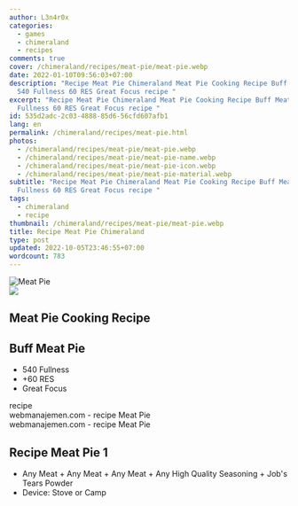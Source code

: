 ```yaml
---
author: L3n4r0x
categories:
  - games
  - chimeraland
  - recipes
comments: true
cover: /chimeraland/recipes/meat-pie/meat-pie.webp
date: 2022-01-10T09:56:03+07:00
description: "Recipe Meat Pie Chimeraland Meat Pie Cooking Recipe Buff Meat Pie
  540 Fullness 60 RES Great Focus recipe "
excerpt: "Recipe Meat Pie Chimeraland Meat Pie Cooking Recipe Buff Meat Pie 540
  Fullness 60 RES Great Focus recipe "
id: 535d2adc-2c03-4888-85d6-56cfd607afb1
lang: en
permalink: /chimeraland/recipes/meat-pie.html
photos:
  - /chimeraland/recipes/meat-pie/meat-pie.webp
  - /chimeraland/recipes/meat-pie/meat-pie-name.webp
  - /chimeraland/recipes/meat-pie/meat-pie-icon.webp
  - /chimeraland/recipes/meat-pie/meat-pie-material.webp
subtitle: "Recipe Meat Pie Chimeraland Meat Pie Cooking Recipe Buff Meat Pie 540
  Fullness 60 RES Great Focus recipe "
tags:
  - chimeraland
  - recipe
thumbnail: /chimeraland/recipes/meat-pie/meat-pie.webp
title: Recipe Meat Pie Chimeraland
type: post
updated: 2022-10-05T23:46:55+07:00
wordcount: 783
---
```


<link
  rel="stylesheet"
  href="https://rawcdn.githack.com/dimaslanjaka/Web-Manajemen/870a349/css/bootstrap-5-3-0-alpha3-wrapper.css"
/>
<section id="bootstrap-wrapper">
  <div data-bs-theme="dark">
    <div class="card mb-2">
      <div class="card-body">
        <div class="row g-0">
          <div class="col-sm-4 position-relative mb-2">
            <img
              src="https://www.webmanajemen.com/chimeraland/recipes/meat-pie/meat-pie-material.webp"
              class="card-img fit-cover w-100 h-100"
              alt="Meat Pie"
              data-fancybox="true"
            />
          </div>
          <div class="col-sm-8 mb-2">
            <div class="card-body">
              <div class="d-flex flex-row align-items-center mb-3">
                <img
                  class="d-inline-block me-2"
                  src="https://www.webmanajemen.com/chimeraland/recipes/meat-pie/meat-pie-icon.webp"
                  width="auto"
                  height="auto"
                  style="vertical-align: middle"
                />
                <h2 class="fs-5">Meat Pie Cooking Recipe</h2>
              </div>
              <h2 class="card-title fs-5">Buff Meat Pie</h2>
              <div class="card-text">
                <ul>
                  <li>540 Fullness</li>
                  <li>+60 RES</li>
                  <li>Great Focus</li>
                </ul>
              </div>
              <span class="badge rounded-pill">recipe</span>
            </div>
            <div class="card-footer text-end text-muted mt-auto">
              webmanajemen.com - recipe Meat Pie
            </div>
          </div>
        </div>
      </div>
      <div class="card-footer text-end text-muted">
        webmanajemen.com - recipe Meat Pie
      </div>
    </div>
    <div class="row mb-2">
      <div class="col-12 col-lg-6 recipe-item mb-2">
        <div class="card">
          <div class="card-body">
            <h2 class="card-title fs-5">Recipe Meat Pie 1</h2>
            <div class="card-text">
              <ul>
                <li>
                  Any Meat<span> + </span>Any Meat<span> + </span>Any Meat<span>
                    + </span
                  >Any High Quality Seasoning<span> + </span>Job&#x27;s Tears
                  Powder
                </li>
                <li>Device: Stove or Camp</li>
              </ul>
            </div>
          </div>
        </div>
      </div>
    </div>
  </div>
</section>